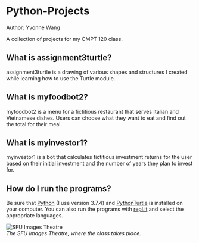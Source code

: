 # Python-Projects

Author: Yvonne Wang

A collection of projects for my CMPT 120 class.

## What is assignment3turtle?

assignment3turtle is a drawing of various shapes and structures I created while learning how to use the Turtle module.

## What is myfoodbot2?

myfoodbot2 is a menu for a fictitious restaurant that serves Italian and Vietnamese dishes. Users can choose what they want to eat and find out the total for their meal.

## What is myinvestor1?

myinvestor1 is a bot that calculates fictitious investment returns for the user based on their initial investment and the number of years they plan to invest for.

## How do I run the programs?

Be sure that [Python](https://www.python.org/downloads/) (I use version 3.7.4) and [PythonTurtle](http://pythonturtle.org/) is installed on your computer. You can also run the programs with [repl.it](http://repl.it/) and select the appropriate languages.

![SFU Images Theatre](https://educ433.files.wordpress.com/2012/07/sfu_burnaby600.jpg)<br/>
*The SFU Images Theatre, where the class takes place.*

